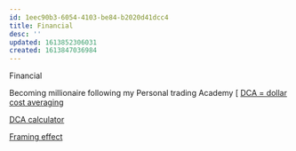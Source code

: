 ```yaml
---
id: 1eec90b3-6054-4103-be84-b2020d41dcc4
title: Financial
desc: ''
updated: 1613852306031
created: 1613847036984
---
```


Financial

Becoming millionaire following my Personal trading Academy
[
[DCA = dollar cost averaging](https://academy.binance.com/en/articles/dollar-cost-averaging-dca-explained)

[DCA calculator](https://dcabtc.com/)

[Framing effect](https://en.wikipedia.org/wiki/Framing_effect_(psychology)#cite_ref-TandK_2-0:~:text=Prospect%20theory%20shows%20that%20a%20loss,only%20one%20of%20the%20two%20frames)